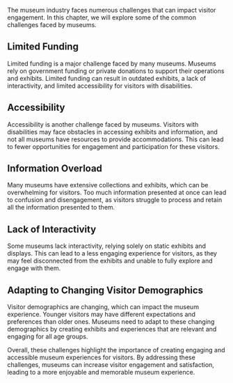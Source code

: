 
The museum industry faces numerous challenges that can impact visitor engagement. In this chapter, we will explore some of the common challenges faced by museums.

Limited Funding
---------------

Limited funding is a major challenge faced by many museums. Museums rely on government funding or private donations to support their operations and exhibits. Limited funding can result in outdated exhibits, a lack of interactivity, and limited accessibility for visitors with disabilities.

Accessibility
-------------

Accessibility is another challenge faced by museums. Visitors with disabilities may face obstacles in accessing exhibits and information, and not all museums have resources to provide accommodations. This can lead to fewer opportunities for engagement and participation for these visitors.

Information Overload
--------------------

Many museums have extensive collections and exhibits, which can be overwhelming for visitors. Too much information presented at once can lead to confusion and disengagement, as visitors struggle to process and retain all the information presented to them.

Lack of Interactivity
---------------------

Some museums lack interactivity, relying solely on static exhibits and displays. This can lead to a less engaging experience for visitors, as they may feel disconnected from the exhibits and unable to fully explore and engage with them.

Adapting to Changing Visitor Demographics
-----------------------------------------

Visitor demographics are changing, which can impact the museum experience. Younger visitors may have different expectations and preferences than older ones. Museums need to adapt to these changing demographics by creating exhibits and experiences that are relevant and engaging for all age groups.

Overall, these challenges highlight the importance of creating engaging and accessible museum experiences for visitors. By addressing these challenges, museums can increase visitor engagement and satisfaction, leading to a more enjoyable and memorable museum experience.
